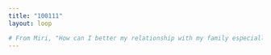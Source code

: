 ```yaml
---
title: "100111"
layout: loop

# From Miri, "How can I better my relationship with my family especially my mother."
---
```


